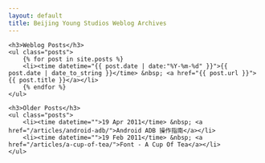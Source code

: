 ```yaml
---
layout: default
title: Beijing Young Studios Weblog Archives
---
```


<div id="main" role="main">

    <h3>Weblog Posts</h3>
    <ul class="posts">
        {% for post in site.posts %}
        <li><time datetime="{{ post.date | date:"%Y-%m-%d" }}">{{ post.date | date_to_string }}</time> &nbsp; <a href="{{ post.url }}">{{ post.title }}</a></li>
        {% endfor %}
    </ul>
	
	<h3>Older Posts</h3>
	<ul class="posts">
		<li><time datetime="">19 Apr 2011</time> &nbsp; <a href="/articles/android-adb/">Android ADB 操作指南</a></li>
		<li><time datetime="">19 Feb 2011</time> &nbsp; <a href="/articles/a-cup-of-tea/">Font - A Cup Of Tea</a></li>
	</ul>
	
</div>